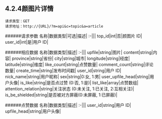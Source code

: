 ## 4.2.4颜图片详情
	请求类型：GET	请求地址：http://{URL}/?m=api&c=topic&a=article
         
######请求参数
名称|数据类型|可选|描述|
:-|||
top_id|int|否|颜图片 ID|
user_id|int|是|用户 ID|

######相应数据
名称|数据类型|描述|
:-|||
upfile|string|图片|
content|string|内容|
province|string|省份|
city|string|城市|
longitude|string|经度|
latitude|string|维度|
like_count|string|点赞数量|
comment_count|string|评论数量|
create_time|string|发布时间戳|
user_id|string|用户 ID|
nick_name|string|用户昵称|
sex|string|0:女, 1:男|
user_upfile_head|string|用户头像|
is_like|string|是否点过赞 (0:否, 1:是)|
list_like|array|点赞数组|
attention_relation|string|关注状态 (0:未关注, 1:已关注, 2:互相关注)|
is_be_shielded|string|是否被对方屏蔽(0:未屏蔽, 1:已屏蔽)|

######点赞数据
名称|数据类型|描述|
:-|||
user_id|string|用户 ID|
upfile_head|string|用户头像|